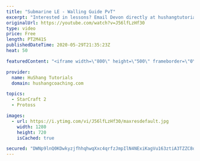 ```yaml
---
title: "Submarine LE - Walling Guide PvT"
excerpt: "Interested in lessons? Email Devon directly at hushangtutorials@outlook.com ------------------------------------------------------------------------------------------------------- Want to support HuShang Tutorials directly? Patreon is a website where you can contribute a monthly donation that will help"
originalUrl: https://youtube.com/watch?v=J56lfLzHf30
type: video
price: Free
length: PT2M41S
publishedDateTime: 2020-05-29T21:35:23Z
heat: 50

featuredContent: "<iframe width=\"800\" height=\"500\" frameborder=\"0\" src=\"https://www.youtube.com/embed/J56lfLzHf30\" allow=\"accelerometer; autoplay; encrypted-media; gyroscope; picture-in-picture\" allowfullscreen></iframe>"

provider:
  name: HuShang Tutorials
  domain: hushangcoaching.com

topics:
  - StarCraft 2
  - Protoss

images:
  - url: https://i.ytimg.com/vi/J56lfLzHf30/maxresdefault.jpg
    width: 1280
    height: 720
    isCached: true

secured: "DWNp9lnQ0KDwkyzjfhhqhwqXxc4qrfzJmpIlN4NExiKagVu163ztiA3TZZC8qFadSY4hLfgHnAgFfbhnqkj7KOhXdizYicMkQ3FTsU6QUp1nxVbdzd5dvzmdC3nisLnHXm3HR5Q18ginMPxhWguswCP6vkjeH3huQFloIubyh/QE7z1M7HnTZ2Spq9E30trxruHsitNTfJyTc+tCut8LIAxTPtLd1VOiY8tuGn4lsAOD3mAB6QVh2TRYM3SY5rqW0oiYzREKDx5pOtZTm5pIsV78OMnfU4bhj3NRjlqNyc6mmChG2POfgIhDKPKpFT8jOezGJCIXkS9VEA5MA9Y+qi7MXMqoxUTQCSgDl2bw4IXhFcQ/DrYv1PsBSNJF2MT/B7VGAFgYltnkfRLhpfCHa26pIvFnCDkFLy5pfz+c67Q=;22dYg0M83Ywm8CjRIx7azw=="
---
```


